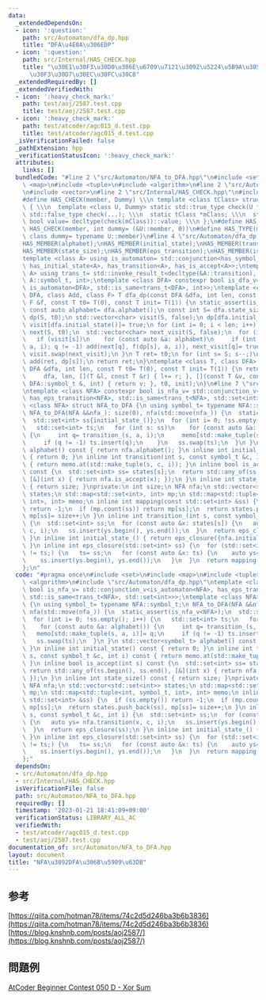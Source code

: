 ```yaml
---
data:
  _extendedDependsOn:
  - icon: ':question:'
    path: src/Automaton/dfa_dp.hpp
    title: "DFA\u4E0A\u306EDP"
  - icon: ':question:'
    path: src/Internal/HAS_CHECK.hpp
    title: "\u30E1\u30F3\u30D0\u306E\u6709\u7121\u3092\u5224\u5B9A\u3059\u308B\u30C6\
      \u30F3\u30D7\u30EC\u30FC\u30C8"
  _extendedRequiredBy: []
  _extendedVerifiedWith:
  - icon: ':heavy_check_mark:'
    path: test/aoj/2587.test.cpp
    title: test/aoj/2587.test.cpp
  - icon: ':heavy_check_mark:'
    path: test/atcoder/agc015_d.test.cpp
    title: test/atcoder/agc015_d.test.cpp
  _isVerificationFailed: false
  _pathExtension: hpp
  _verificationStatusIcon: ':heavy_check_mark:'
  attributes:
    links: []
  bundledCode: "#line 2 \"src/Automaton/NFA_to_DFA.hpp\"\n#include <set>\n#include\
    \ <map>\n#include <tuple>\n#include <algorithm>\n#line 2 \"src/Automaton/dfa_dp.hpp\"\
    \n#include <vector>\n#line 2 \"src/Internal/HAS_CHECK.hpp\"\n#include <type_traits>\n\
    #define HAS_CHECK(member, Dummy) \\\n template <class tClass> struct has_##member\
    \ { \\\n  template <class U, Dummy> static std::true_type check(U *); \\\n  static\
    \ std::false_type check(...); \\\n  static tClass *mClass; \\\n  static const\
    \ bool value= decltype(check(mClass))::value; \\\n };\n#define HAS_MEMBER(member)\
    \ HAS_CHECK(member, int dummy= (&U::member, 0))\n#define HAS_TYPE(member) HAS_CHECK(member,\
    \ class dummy= typename U::member)\n#line 4 \"src/Automaton/dfa_dp.hpp\"\nHAS_TYPE(symbol_t);\n\
    HAS_MEMBER(alphabet);\nHAS_MEMBER(initial_state);\nHAS_MEMBER(transition);\nHAS_MEMBER(is_accept);\n\
    HAS_MEMBER(state_size);\nHAS_MEMBER(eps_transition);\nHAS_MEMBER(is_reject);\n\
    template <class A> using is_automaton= std::conjunction<has_symbol_t<A>, has_alphabet<A>,\
    \ has_initial_state<A>, has_transition<A>, has_is_accept<A>>;\ntemplate <class\
    \ A> using trans_t= std::invoke_result_t<decltype(&A::transition), A, int, typename\
    \ A::symbol_t, int>;\ntemplate <class DFA> constexpr bool is_dfa_v= std::conjunction_v<has_state_size<DFA>,\
    \ is_automaton<DFA>, std::is_same<trans_t<DFA>, int>>;\ntemplate <class T, class\
    \ DFA, class Add, class F> T dfa_dp(const DFA &dfa, int len, const Add &add, const\
    \ F &f, const T t0= T(0), const T init= T(1)) {\n static_assert(is_dfa_v<DFA>);\n\
    \ const auto alphabet= dfa.alphabet();\n const int S= dfa.state_size();\n std::vector<T>\
    \ dp(S, t0);\n std::vector<char> visit(S, false);\n dp[dfa.initial_state()]= init,\
    \ visit[dfa.initial_state()]= true;\n for (int i= 0; i < len; i++) {\n  std::vector<T>\
    \ next(S, t0);\n  std::vector<char> next_visit(S, false);\n  for (int s= S; s--;)\n\
    \   if (visit[s])\n    for (const auto &a: alphabet)\n     if (int q= dfa.transition(s,\
    \ a, i); q != -1) add(next[q], f(dp[s], a, i)), next_visit[q]= true;\n  dp.swap(next),\
    \ visit.swap(next_visit);\n }\n T ret= t0;\n for (int s= S; s--;)\n  if (dfa.is_accept(s))\
    \ add(ret, dp[s]);\n return ret;\n}\ntemplate <class T, class DFA> T dfa_dp(const\
    \ DFA &dfa, int len, const T t0= T(0), const T init= T(1)) {\n return dfa_dp<T>(\n\
    \     dfa, len, [](T &l, const T &r) { l+= r; }, [](const T &v, const typename\
    \ DFA::symbol_t &, int) { return v; }, t0, init);\n}\n#line 7 \"src/Automaton/NFA_to_DFA.hpp\"\
    \ntemplate <class NFA> constexpr bool is_nfa_v= std::conjunction_v<is_automaton<NFA>,\
    \ has_eps_transition<NFA>, std::is_same<trans_t<NFA>, std::set<int>>>;\ntemplate\
    \ <class NFA> struct NFA_to_DFA {\n using symbol_t= typename NFA::symbol_t;\n\
    \ NFA_to_DFA(NFA &&nfa_): size(0), nfa(std::move(nfa_)) {\n  static_assert(is_nfa_v<NFA>);\n\
    \  std::set<int> ss{initial_state_()};\n  for (int i= 0; !ss.empty(); i++) {\n\
    \   std::set<int> ts;\n   for (int s: ss)\n    for (const auto &a: alphabet())\
    \ {\n     int q= transition_(s, a, i);\n     memo[std::make_tuple(s, a, i)]= q;\n\
    \     if (q != -1) ts.insert(q);\n    }\n   ss.swap(ts);\n  }\n }\n std::vector<symbol_t>\
    \ alphabet() const { return nfa.alphabet(); }\n inline int initial_state() const\
    \ { return 0; }\n inline int transition(int s, const symbol_t &c, int i) const\
    \ { return memo.at(std::make_tuple(s, c, i)); }\n inline bool is_accept(int s)\
    \ const {\n  std::set<int> ss= states[s];\n  return std::any_of(ss.begin(), ss.end(),\
    \ [&](int x) { return nfa.is_accept(x); });\n }\n inline int state_size() const\
    \ { return size; }\nprivate:\n int size;\n NFA nfa;\n std::vector<std::set<int>>\
    \ states;\n std::map<std::set<int>, int> mp;\n std::map<std::tuple<int, symbol_t,\
    \ int>, int> memo;\n inline int mapping(const std::set<int> &ss) {\n  if (ss.empty())\
    \ return -1;\n  if (mp.count(ss)) return mp[ss];\n  return states.push_back(ss),\
    \ mp[ss]= size++;\n }\n inline int transition_(int s, const symbol_t &c, int i)\
    \ {\n  std::set<int> ss;\n  for (const auto &x: states[s]) {\n   auto ys= nfa.transition(x,\
    \ c, i);\n   ss.insert(ys.begin(), ys.end());\n  }\n  return eps_closure(ss);\n\
    \ }\n inline int initial_state_() { return eps_closure({nfa.initial_state()});\
    \ }\n inline int eps_closure(std::set<int> ss) {\n  for (std::set<int> ts; ss\
    \ != ts;) {\n   ts= ss;\n   for (const auto &x: ts) {\n    auto ys= nfa.eps_transition(x);\n\
    \    ss.insert(ys.begin(), ys.end());\n   }\n  }\n  return mapping(ss);\n }\n\
    };\n"
  code: "#pragma once\n#include <set>\n#include <map>\n#include <tuple>\n#include\
    \ <algorithm>\n#include \"src/Automaton/dfa_dp.hpp\"\ntemplate <class NFA> constexpr\
    \ bool is_nfa_v= std::conjunction_v<is_automaton<NFA>, has_eps_transition<NFA>,\
    \ std::is_same<trans_t<NFA>, std::set<int>>>;\ntemplate <class NFA> struct NFA_to_DFA\
    \ {\n using symbol_t= typename NFA::symbol_t;\n NFA_to_DFA(NFA &&nfa_): size(0),\
    \ nfa(std::move(nfa_)) {\n  static_assert(is_nfa_v<NFA>);\n  std::set<int> ss{initial_state_()};\n\
    \  for (int i= 0; !ss.empty(); i++) {\n   std::set<int> ts;\n   for (int s: ss)\n\
    \    for (const auto &a: alphabet()) {\n     int q= transition_(s, a, i);\n  \
    \   memo[std::make_tuple(s, a, i)]= q;\n     if (q != -1) ts.insert(q);\n    }\n\
    \   ss.swap(ts);\n  }\n }\n std::vector<symbol_t> alphabet() const { return nfa.alphabet();\
    \ }\n inline int initial_state() const { return 0; }\n inline int transition(int\
    \ s, const symbol_t &c, int i) const { return memo.at(std::make_tuple(s, c, i));\
    \ }\n inline bool is_accept(int s) const {\n  std::set<int> ss= states[s];\n \
    \ return std::any_of(ss.begin(), ss.end(), [&](int x) { return nfa.is_accept(x);\
    \ });\n }\n inline int state_size() const { return size; }\nprivate:\n int size;\n\
    \ NFA nfa;\n std::vector<std::set<int>> states;\n std::map<std::set<int>, int>\
    \ mp;\n std::map<std::tuple<int, symbol_t, int>, int> memo;\n inline int mapping(const\
    \ std::set<int> &ss) {\n  if (ss.empty()) return -1;\n  if (mp.count(ss)) return\
    \ mp[ss];\n  return states.push_back(ss), mp[ss]= size++;\n }\n inline int transition_(int\
    \ s, const symbol_t &c, int i) {\n  std::set<int> ss;\n  for (const auto &x: states[s])\
    \ {\n   auto ys= nfa.transition(x, c, i);\n   ss.insert(ys.begin(), ys.end());\n\
    \  }\n  return eps_closure(ss);\n }\n inline int initial_state_() { return eps_closure({nfa.initial_state()});\
    \ }\n inline int eps_closure(std::set<int> ss) {\n  for (std::set<int> ts; ss\
    \ != ts;) {\n   ts= ss;\n   for (const auto &x: ts) {\n    auto ys= nfa.eps_transition(x);\n\
    \    ss.insert(ys.begin(), ys.end());\n   }\n  }\n  return mapping(ss);\n }\n\
    };"
  dependsOn:
  - src/Automaton/dfa_dp.hpp
  - src/Internal/HAS_CHECK.hpp
  isVerificationFile: false
  path: src/Automaton/NFA_to_DFA.hpp
  requiredBy: []
  timestamp: '2023-01-21 18:41:09+09:00'
  verificationStatus: LIBRARY_ALL_AC
  verifiedWith:
  - test/atcoder/agc015_d.test.cpp
  - test/aoj/2587.test.cpp
documentation_of: src/Automaton/NFA_to_DFA.hpp
layout: document
title: "NFA\u3092DFA\u306B\u5909\u63DB"
---
```

## 参考
[https://qiita.com/hotman78/items/74c2d5d246ba3b6b3836](https://qiita.com/hotman78/items/74c2d5d246ba3b6b3836) \
[https://blog.knshnb.com/posts/aoj2587/](https://blog.knshnb.com/posts/aoj2587/)
## 問題例
[AtCoder Beginner Contest 050 D - Xor Sum](https://atcoder.jp/contests/abc050/tasks/arc066_b)